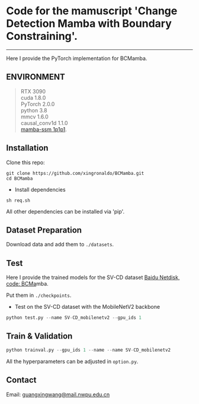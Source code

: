 # Code for the mamuscript 'Change Detection Mamba with Boundary Constraining'.
---------------------------------------------
Here I provide the PyTorch implementation for BCMamba.


## ENVIRONMENT
>RTX 3090<br>
>cuda 1.8.0<br>
>PyTorch 2.0.0<br>
>python 3.8<br>
>mmcv 1.6.0<br>
>causal_conv1d 1.1.0<br>
>[mamba-ssm 1p1p1](https://github.com/hustvl/Vim).

## Installation
Clone this repo:

```shell
git clone https://github.com/xingronaldo/BCMamba.git
cd BCMamba
```

* Install dependencies

```shell
sh req.sh
```
All other dependencies can be installed via 'pip'.

## Dataset Preparation
Download data and add them to `./datasets`. 


## Test
Here I provide the trained models for the SV-CD dataset [Baidu Netdisk, code: BCMa](https://pan.baidu.com/s/1VSQRRX4FVwpdUOEHgEbphw)mba.

Put them in `./checkpoints`.

* Test on the SV-CD dataset with the MobileNetV2 backbone

```python
python test.py --name SV-CD_mobilenetv2 --gpu_ids 1
```

## Train & Validation
```python
python trainval.py --gpu_ids 1 --name --name SV-CD_mobilenetv2
```
All the hyperparameters can be adjusted in `option.py`.


## Contact
Email: guangxingwang@mail.nwpu.edu.cn
